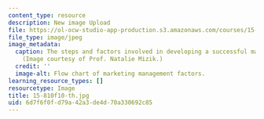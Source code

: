 ```yaml
---
content_type: resource
description: New image Upload
file: https://ol-ocw-studio-app-production.s3.amazonaws.com/courses/15-810-marketing-management-fall-2010/6d7f6f0fd79a42a3de4d70a330692c85_15-810f10-th.jpg
file_type: image/jpeg
image_metadata:
  caption: The steps and factors involved in developing a successful marketing strategy.
    (Image courtesy of Prof. Natalie Mizik.)
  credit: ''
  image-alt: Flow chart of marketing management factors.
learning_resource_types: []
resourcetype: Image
title: 15-810f10-th.jpg
uid: 6d7f6f0f-d79a-42a3-de4d-70a330692c85
---
```

